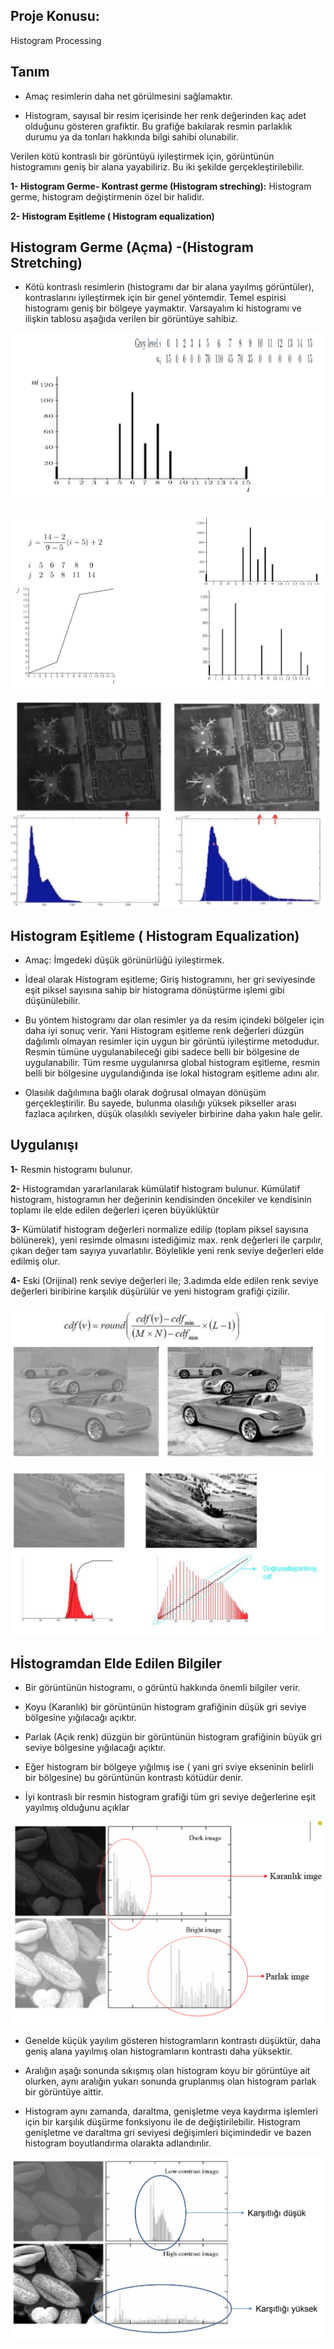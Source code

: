 ## Proje Konusu:

Histogram Processing

## Tanım

+ Amaç resimlerin daha net görülmesini sağlamaktır.

+ Histogram, sayısal bir resim içerisinde her renk değerinden kaç adet olduğunu gösteren grafiktir. Bu grafiğe bakılarak resmin parlaklık durumu ya da tonları hakkında bilgi sahibi olunabilir. 

Verilen kötü kontraslı bir görüntüyü iyileştirmek için, görüntünün histogramını geniş bir alana yayabiliriz. Bu iki şekilde gerçekleştirilebilir.

**1- Histogram Germe- Kontrast germe (Histogram streching):** Histogram germe, histogram değiştirmenin özel bir halidir. 

**2- Histogram Eşitleme ( Histogram equalization)**


## Histogram Germe (Açma) -(Histogram Stretching)

+ Kötü kontraslı resimlerin (histogramı dar bir alana yayılmış görüntüler), kontraslarını iyileştirmek için bir genel yöntemdir. Temel espirisi histogramı geniş bir bölgeye yaymaktır. Varsayalım ki histogramı ve ilişkin tablosu aşağıda verilen bir görüntüye sahibiz. 


![](images/1.png)

![](images/2.png)

![](images/3.png)


## Histogram Eşitleme ( Histogram Equalization)

+ Amaç: İmgedeki düşük görünürlüğü iyileştirmek. 

+ İdeal olarak Histogram eşitleme; Giriş histogramını, her gri seviyesinde eşit piksel sayısına sahip bir histograma dönüştürme işlemi gibi düşünülebilir. 

+ Bu yöntem histogramı dar olan resimler ya da resim içindeki bölgeler için daha iyi sonuç verir. Yani Histogram eşitleme renk değerleri düzgün dağılımlı olmayan resimler için uygun bir görüntü iyileştirme metodudur. Resmin tümüne uygulanabileceği gibi sadece belli bir bölgesine de uygulanabilir. Tüm resme uygulanırsa global histogram eşitleme, resmin belli bir bölgesine uygulandığında ise lokal histogram eşitleme adını alır. 

+ Olasılık dağılımına bağlı olarak doğrusal olmayan dönüşüm gerçekleştirilir. 
Bu sayede, bulunma olasılığı yüksek pikseller arası fazlaca açılırken, düşük olasılıklı seviyeler birbirine daha yakın hale gelir.


## Uygulanışı

**1-** Resmin histogramı bulunur.

**2-** Histogramdan yararlanılarak kümülatif histogram bulunur. Kümülatif histogram, histogramın her değerinin kendisinden öncekiler ve kendisinin toplamı ile elde edilen değerleri içeren büyüklüktür

**3-** Kümülatif histogram değerleri normalize edilip (toplam piksel sayısına bölünerek), yeni resimde olmasını istediğimiz max. renk değerleri ile çarpılır, çıkan değer tam sayıya yuvarlatılır. Böylelikle yeni renk seviye değerleri elde edilmiş olur.

**4-** Eski (Orijinal) renk seviye değerleri ile; 3.adımda elde edilen renk seviye değerleri biribirine karşılık düşürülür ve yeni histogram grafiği çizilir.

![](images/4.png)

![](images/5.png)

## Hİstogramdan Elde Edilen Bilgiler

+ Bir görüntünün histogramı, o görüntü hakkında önemli bilgiler verir. 

+ Koyu (Karanlık) bir görüntünün histogram grafiğinin düşük gri seviye bölgesine yığılacağı açıktır. 

+ Parlak (Açık renk) düzgün bir görüntünün histogram grafiğinin büyük gri seviye bölgesine yığılacağı açıktır.

+ Eğer histogram bir bölgeye yığılmış ise ( yani gri sviye ekseninin belirli bir bölgesine) bu görüntünün kontrastı kötüdür denir. 

+ İyi kontraslı bir resmin histogram grafiği tüm gri seviye değerlerine eşit yayılmış olduğunu açıklar

![](images/6.png)

+ Genelde küçük yayılım gösteren histogramların kontrastı düşüktür, daha geniş alana yayılmış olan histogramların kontrastı daha yüksektir. 

+ Aralığın aşağı sonunda sıkışmış olan histogram koyu bir görüntüye ait olurken, aynı aralığın yukarı sonunda gruplanmış olan histogram parlak bir görüntüye aittir. 

+ Histogram aynı zamanda, daraltma, genişletme veya kaydırma işlemleri için bir karşılık düşürme fonksiyonu ile de değiştirilebilir. Histogram genişletme ve daraltma gri seviyesi değişimleri biçimindedir ve bazen histogram boyutlandırma olarakta adlandırılır.

![](images/7.png)

